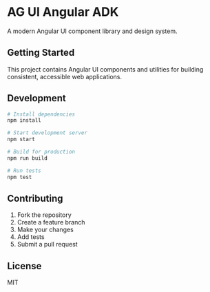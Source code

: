 # AG UI Angular ADK

A modern Angular UI component library and design system.

## Getting Started

This project contains Angular UI components and utilities for building consistent, accessible web applications.

## Development

```bash
# Install dependencies
npm install

# Start development server
npm start

# Build for production
npm run build

# Run tests
npm test
```

## Contributing

1. Fork the repository
2. Create a feature branch
3. Make your changes
4. Add tests
5. Submit a pull request

## License

MIT

